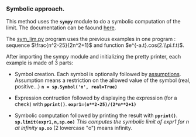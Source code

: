 ### Symbolic approach.

This method uses the **`sympy`** module to do a symbolic computation of the limit. The documentation can be faound [here](https://docs.sympy.org/latest/index.html).

The [sym_lim.py](sym_lim.py) program uses the previous examples in one program : sequence $\frac{n^2-25}{2n^2+1}$ and function $e^{-a.t}.cos(2.\\pi.f.t)$.

After importing the sympy module and initializing the pretty printer, each example is made of 3 parts:

- Symbol creation. Each symbol is optionally followed by [assumptions](https://docs.sympy.org/latest/guides/assumptions.html). Assumption means a restriction on the allowed value of the symbol (real, positive...) 
  **`n = sp.Symbol('n', real=True)`**
  
- Expression contruction followed by displaying the expression (for a check) with **`pprint()`**.
  **`expr1=(n**2-25)/(2*n**2+1)`**  

- Symbolic computation followed by printing the result with **`pprint()`**.
  **`sp.limit(expr1,n,sp.oo)`**  *This computes the symbolic limit of expr1 for n at infinity*
  **`sp.oo`** (2 lowercase "o") means infinity.
  
  
  
